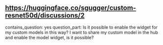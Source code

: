## https://huggingface.co/sgugger/custom-resnet50d/discussions/2

contains_question: yes
question_part: Is it possible to enable the widget for my custom models in this way? I want to share my custom model in the hub and enable the model widget, is it possible?